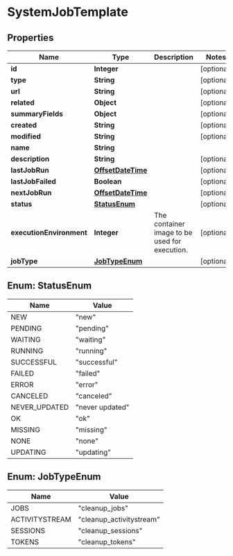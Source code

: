 # SystemJobTemplate

## Properties
Name | Type | Description | Notes
------------ | ------------- | ------------- | -------------
**id** | **Integer** |  |  [optional]
**type** | **String** |  |  [optional]
**url** | **String** |  |  [optional]
**related** | **Object** |  |  [optional]
**summaryFields** | **Object** |  |  [optional]
**created** | **String** |  |  [optional]
**modified** | **String** |  |  [optional]
**name** | **String** |  | 
**description** | **String** |  |  [optional]
**lastJobRun** | [**OffsetDateTime**](OffsetDateTime.md) |  |  [optional]
**lastJobFailed** | **Boolean** |  |  [optional]
**nextJobRun** | [**OffsetDateTime**](OffsetDateTime.md) |  |  [optional]
**status** | [**StatusEnum**](#StatusEnum) |  |  [optional]
**executionEnvironment** | **Integer** | The container image to be used for execution. |  [optional]
**jobType** | [**JobTypeEnum**](#JobTypeEnum) |  |  [optional]

<a name="StatusEnum"></a>
## Enum: StatusEnum
Name | Value
---- | -----
NEW | &quot;new&quot;
PENDING | &quot;pending&quot;
WAITING | &quot;waiting&quot;
RUNNING | &quot;running&quot;
SUCCESSFUL | &quot;successful&quot;
FAILED | &quot;failed&quot;
ERROR | &quot;error&quot;
CANCELED | &quot;canceled&quot;
NEVER_UPDATED | &quot;never updated&quot;
OK | &quot;ok&quot;
MISSING | &quot;missing&quot;
NONE | &quot;none&quot;
UPDATING | &quot;updating&quot;

<a name="JobTypeEnum"></a>
## Enum: JobTypeEnum
Name | Value
---- | -----
JOBS | &quot;cleanup_jobs&quot;
ACTIVITYSTREAM | &quot;cleanup_activitystream&quot;
SESSIONS | &quot;cleanup_sessions&quot;
TOKENS | &quot;cleanup_tokens&quot;
